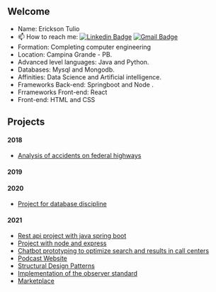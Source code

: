 
## Welcome


- Name: Erickson Tulio
- 📫 How to reach me: 
[![Linkedin Badge](https://img.shields.io/badge/-Erickson%20Tulio-3333cc?style=flat-square&logo=Linkedin&logoColor=white&link=https://www.linkedin.com/in/erickson-eng/)](https://www.linkedin.com/in/erickson-eng/) 
[![Gmail Badge](https://img.shields.io/badge/-erickson.tulio96@gmail.com-3333cc?style=flat-square&logo=Gmail&logoColor=white&link=mailto:erickson.tulio96@gmail.com)](mailto:erickson.tulio96@gmail.com)
- Formation: Completing computer engineering
- Location: Campina Grande - PB.
- Advanced level languages: Java and Python.
- Databases: Mysql and Mongodb.
- Affinities: Data Science and Artificial intelligence.
- Frameworks Back-end: Springboot and Node .
- Frrameworks Front-end: React
- Front-end: HTML and CSS


## Projects
#### 2018
- [Analysis of accidents on federal highways](https://github.com/Erickson-Eng/Projeto-Estatistica)
#### 2019

#### 2020
- [Project for database discipline](https://github.com/Erickson-Eng/Banco-de-dados)
#### 2021
- [Rest api project with java spring boot](https://github.com/Erickson-Eng/SpringBotApp)
- [Project with node and express](https://github.com/Erickson-Eng/Projeto-VGB)
- [Chatbot prototyping to optimize search and results in call centers](https://github.com/Erickson-Eng/Rasa)
- [Podcast Website](https://github.com/Erickson-Eng/NLW-5_Reactjs)
- [Structural Design Patterns](https://github.com/Erickson-Eng/PadroesDeProjeto)
- [Implementation of the observer standard](https://github.com/Erickson-Eng/PatternDesignerObserver)
- [Marketplace](https://github.com/Erickson-Eng/Marketplace "Prototyping phase") 

